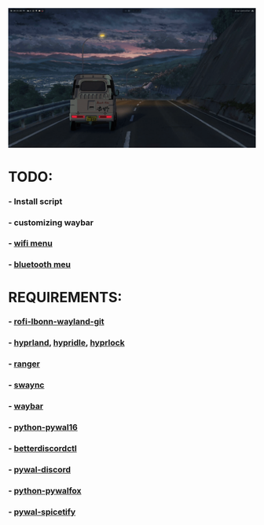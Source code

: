 <img src="./src/preview.png">

# TODO:
### - Install script
### - customizing waybar
### - [wifi menu](https://github.com/ericmurphyxyz/rofi-wifi-menu)
### - [bluetooth meu](https://github.com/nickclyde/rofi-bluetooth)

# REQUIREMENTS:
### - [rofi-lbonn-wayland-git](https://aur.archlinux.org/packages/rofi-lbonn-wayland-git)
### - [hyprland](https://archlinux.org/packages/extra/x86_64/hyprland/), [hypridle](https://archlinux.org/packages/extra/x86_64/hypridle/), [hyprlock](https://archlinux.org/packages/extra/x86_64/hyprlock/)
### - [ranger](https://archlinux.org/packages/extra/any/ranger/)
### - [swaync](https://archlinux.org/packages/extra/x86_64/swaync/)
### - [waybar](https://archlinux.org/packages/extra/x86_64/waybar/)
### - [python-pywal16](https://aur.archlinux.org/packages/python-pywal16)
### - [betterdiscordctl](https://aur.archlinux.org/packages/betterdiscordctl)
### - [pywal-discord](https://aur.archlinux.org/packages/pywal-discord-git)
### - [python-pywalfox](https://aur.archlinux.org/packages/python-pywalfox)
### - [pywal-spicetify](https://aur.archlinux.org/packages/pywal-spicetify)
